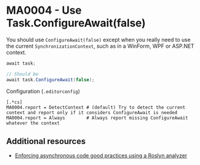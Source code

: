 # MA0004 - Use Task.ConfigureAwait(false)

You should use `ConfigureAwait(false)` except when you really need to use the current `SynchronizationContext`, such as in a WinForm, WPF or ASP.NET context.

````csharp
await task;

// Should be
await task.ConfigureAwait(false);
````

Configuration (`.editorconfig`)

````
[.*cs]
MA0004.report = DetectContext # (default) Try to detect the current context and report only if it considers ConfigureAwait is needed
MA0004.report = Always        # Always report missing ConfigureAwait whatever the context
````

## Additional resources

- [Enforcing asynchronous code good practices using a Roslyn analyzer](https://www.meziantou.net/enforcing-asynchronous-code-good-practices-using-a-roslyn-analyzer.htm)
